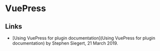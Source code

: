 # VuePress

## Links

-   [Using VuePress for plugin documentation]\(Using VuePress for plugin documentation) by Stephen Siegert, 21 March 2019. 
